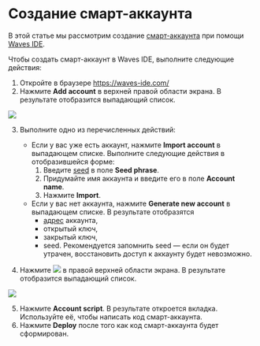 # Создание смарт-аккаунта

В этой статье мы рассмотрим создание [смарт-аккаунта](/ru/building-apps/smart-contracts/what-is-smart-account) при помощи [Waves IDE](/ru/building-apps/smart-contracts/tools/waves-ide).

Чтобы создать смарт-аккаунт в Waves IDE, выполните следующие действия:

1. Откройте в браузере <https://waves-ide.com/>
2. Нажмите **Add account** в верхней правой области экрана. В результате отобразится выпадающий список.

![](./_assets/add_account.png)

3. Выполните одно из перечисленных действий:

    - Если у вас уже есть аккаунт, нажмите **Import account** в выпадающем списке. Выполните следующие действия в отобразившейся форме:
        1. Введите [seed](/en/blockchain/waves-protocol/cryptographic-practical-details#creating-a-private-key-from-a-seed) в поле **Seed phrase**.
        2. Придумайте имя аккаунта и введите его в поле **Account name**.
        3. Нажмите **Import**.
    - Если у вас нет аккаунта, нажмите **Generate new account** в выпадающем списке. В результате отобразятся
        - [адрес](/ru/blockchain/account/address) аккаунта,
        - открытый ключ,
        - закрытый ключ,
        - seed. Рекомендуется запомнить seed — если он будет утрачен, восстановить доступ к аккаунту будет невозможно.

4. Нажмите ![](./_assets/plus.png) в правой верхней области экрана. В результате отобразится выпадающий список.

![](./_assets/plus2.png)

5. Нажмите **Account script**. В результате откроется вкладка. Используйте её, чтобы написать код смарт-аккаунта.
6. Нажмите **Deploy** после того как код смарт-аккаунта будет сформирован.
